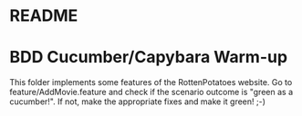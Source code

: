 # README
<h1> BDD Cucumber/Capybara Warm-up</h1>

This folder implements some features of the RottenPotatoes website. Go to feature/AddMovie.feature and check if the scenario outcome is "green as a cucumber!". If not, make the appropriate fixes and make it green! ;-)
